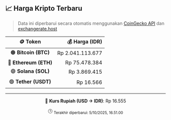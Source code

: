 

<!-- HARGA_KRIPTO -->
## 📈 Harga Kripto Terbaru

> Data ini diperbarui secara otomatis menggunakan [CoinGecko API](https://www.coingecko.com/) dan [exchangerate.host](https://exchangerate.host/)

<div align="center">

| 🪙 Token | 💰 Harga (IDR) |
|:------:|---------------:|
| 🟠 **Bitcoin (BTC)**   | Rp 2.041.113.677 |
| 🔵 **Ethereum (ETH)**  | Rp 75.478.384 |
| 🟣 **Solana (SOL)**    | Rp 3.869.415 |
| 🟢 **Tether (USDT)**   | Rp 16.566 |

---

💱 **Kurs Rupiah (USD → IDR)**: Rp 16.555

🕒 <sub>Terakhir diperbarui: 5/10/2025, 16.51.00</sub>

</div>
<!-- /HARGA_KRIPTO -->
